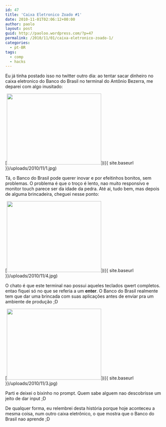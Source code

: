 ```yaml
---
id: 47
title: 'Caixa Eletronico Zoado #1'
date: 2010-11-01T02:06:12+00:00
author: paolo
layout: post
guid: http://paoloo.wordpress.com/?p=47
permalink: /2010/11/01/caixa-eletronico-zoado-1/
categories:
  - pt-BR
tags:
  - comp
  - hacks
---
```

Eu já tinha postado isso no twitter outro dia: ao tentar sacar dinheiro no caixa eletronico do Banco do Brasil no terminal do Antônio Bezerra, me deparei com algo inusitado:

[<img class="alignnone size-medium wp-image-48" title="efeito aero-like" src="{{ site.baseurl }}/uploads/2010/11/1.jpg?w=300" alt="" width="300" height="225" srcset="{{ site.baseurl }}/uploads/2010/11/1.jpg 1152w, {{ site.baseurl }}/uploads/2010/11/1-300x225.jpg 300w, {{ site.baseurl }}/uploads/2010/11/1-768x576.jpg 768w, {{ site.baseurl }}/uploads/2010/11/1-1024x768.jpg 1024w" sizes="(max-width: 300px) 100vw, 300px" />]({{ site.baseurl }}/uploads/2010/11/1.jpg)

Tá, o Banco do Brasil pode querer inovar e por efeitinhos bonitos, sem problemas. O problema é que o troço é lento, nao muito responsívo e monitor touch parece ser da idade da pedra. Até ai, tudo bem, mas depois de alguma brincadeira, cheguei nesse ponto:

[<img class="alignnone size-medium wp-image-49" title="crash 1" src="{{ site.baseurl }}/uploads/2010/11/4.jpg?w=300" alt="" width="300" height="225" srcset="{{ site.baseurl }}/uploads/2010/11/4.jpg 1152w, {{ site.baseurl }}/uploads/2010/11/4-300x225.jpg 300w, {{ site.baseurl }}/uploads/2010/11/4-768x576.jpg 768w, {{ site.baseurl }}/uploads/2010/11/4-1024x768.jpg 1024w" sizes="(max-width: 300px) 100vw, 300px" />]({{ site.baseurl }}/uploads/2010/11/4.jpg)

O chato é que este terminal nao possui aqueles teclados qwert completos. entao fiquei só no **<verde>** que se referia a um **enter**. O Banco do Brasil realmente tem que dar uma brincada com suas aplicações antes de enviar pra um ambiente de produção ;D

[<img class="alignnone size-medium wp-image-50" title="caixa lol" src="{{ site.baseurl }}/uploads/2010/11/3.jpg?w=300" alt="" width="300" height="225" srcset="{{ site.baseurl }}/uploads/2010/11/3.jpg 1152w, {{ site.baseurl }}/uploads/2010/11/3-300x225.jpg 300w, {{ site.baseurl }}/uploads/2010/11/3-768x576.jpg 768w, {{ site.baseurl }}/uploads/2010/11/3-1024x768.jpg 1024w" sizes="(max-width: 300px) 100vw, 300px" />]({{ site.baseurl }}/uploads/2010/11/3.jpg)

Parti e deixei o bixinho no prompt. Quem sabe alguem nao descobrisse um jeito de dar input ;D

De qualquer forma, eu relembrei desta história porque hoje aconteceu a mesma coisa, num outro caixa eletrônico, o que mostra que o Banco do Brasil nao aprende ;D
